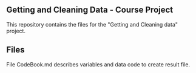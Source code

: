 ## Getting and Cleaning Data - Course Project
This repository contains the files for the "Getting and Cleaning data" project.


## Files


File CodeBook.md describes variables and data code to create result file.